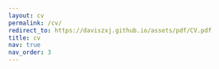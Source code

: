 ```yaml
---
layout: cv
permalink: /cv/
redirect_to: https://daviszxj.github.io/assets/pdf/CV.pdf
title: cv
nav: true
nav_order: 3
---
```

